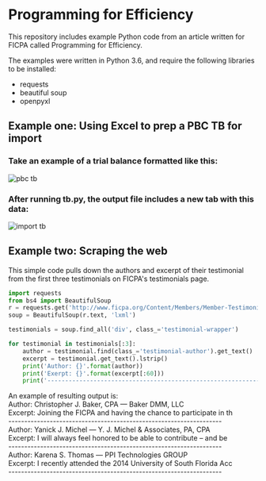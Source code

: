 # Programming for Efficiency
This repository includes example Python code from an article written for FICPA called Programming for Efficiency. 

The examples were written in Python 3.6, and require the following libraries to be installed:

<ul>
<li>requests</li>
<li>beautiful soup</li>
<li>openpyxl</li>
</ul>

## Example one: Using Excel to prep a PBC TB for import

### Take an example of a trial balance formatted like this:
![pbc tb](https://github.com/danshorstein/ficpa_article/blob/master/images/pbc_tb.png)

### After running tb.py, the output file includes a new tab with this data:<br>
![import tb](https://github.com/danshorstein/ficpa_article/blob/master/images/output.png)

## Example two: Scraping the web

This simple code pulls down the authors and excerpt of their testimonial from the first three testimonials on FICPA's testimonials page.


~~~~python
import requests
from bs4 import BeautifulSoup
r = requests.get('http://www.ficpa.org/Content/Members/Member-Testimonials.aspx')
soup = BeautifulSoup(r.text, 'lxml')

testimonials = soup.find_all('div', class_='testimonial-wrapper')

for testimonial in testimonials[:3]:
    author = testimonial.find(class_='testimonial-author').get_text()
    excerpt = testimonial.get_text().lstrip()
    print('Author: {}'.format(author))
    print('Exerpt: {}'.format(excerpt[:60]))
    print('-------------------------------------------------------------------')
~~~~
An example of resulting output is:<br>
Author: Christopher J. Baker, CPA  — Baker DMM, LLC <br>
Excerpt: Joining the FICPA and having the chance to participate in th<br>
-------------------------------------------------------------------<br>
Author: Yanick J. Michel  — Y. J. Michel & Associates, PA, CPA <br>
Excerpt: I will always feel honored to be able to contribute – and be<br>
-------------------------------------------------------------------<br>
Author: Karena S. Thomas  — PPI Technologies GROUP <br>
Excerpt: I recently attended the 2014 University of South Florida Acc<br>
-------------------------------------------------------------------<br>

